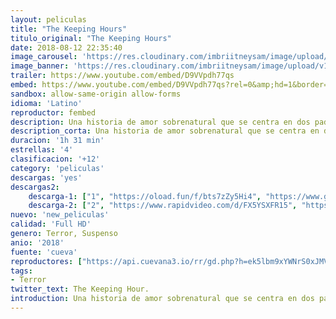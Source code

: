 ```yaml
---
layout: peliculas
title: "The Keeping Hours"
titulo_original: "The Keeping Hours"
date: 2018-08-12 22:35:40
image_carousel: 'https://res.cloudinary.com/imbriitneysam/image/upload/v1542070821/keeping-poster-min.jpg'
image_banner: 'https://res.cloudinary.com/imbriitneysam/image/upload/v1542070821/keeping-banner-min.jpg'
trailer: https://www.youtube.com/embed/D9VVpdh77qs
embed: https://www.youtube.com/embed/D9VVpdh77qs?rel=0&amp;hd=1&border=0&wmode=opaque&enablejsapi=1&modestbranding=1&controls=1&showinfo=1
sandbox: allow-same-origin allow-forms
idioma: 'Latino'
reproductor: fembed
description: Una historia de amor sobrenatural que se centra en dos padres cuya vida se desmorona después de que su hijo muere. El hombre, ahora un abogado exitoso, y la mujer, ahora casada y autora, tienen la oportunidad de reconciliarse diez años después.
description_corta: Una historia de amor sobrenatural que se centra en dos padres cuya vida se desmorona después de que su hijo muere. El hombre, ahora un abogado exitoso, y la mujer, ahora casada y autora, tienen la oportunidad de reconciliarse diez años después.
duracion: '1h 31 min'
estrellas: '4'
clasificacion: '+12'
category: 'peliculas'
descargas: 'yes'
descargas2:
    descarga-1: ["1", "https://oload.fun/f/bts7zZy5Hi4", "https://www.google.com/s2/favicons?domain=openload.co","OpenLoad","https://res.cloudinary.com/imbriitneysam/image/upload/v1541473684/mexico.png", "Latino", "Full HD"]
    descarga-2: ["2", "https://www.rapidvideo.com/d/FX5YSXFR15", "https://www.google.com/s2/favicons?domain=www.rapidvideo.com","RapidVideo","https://res.cloudinary.com/imbriitneysam/image/upload/v1541473684/mexico.png", "Latino", "Full HD"]
nuevo: 'new_peliculas'
calidad: 'Full HD'
genero: Terror, Suspenso
anio: '2018'
fuente: 'cueva'
reproductores: ["https://api.cuevana3.io/rr/gd.php?h=ek5lbm9xYWNrS0xJMVp5b21KREk0dFBLbjVkaHhkRGdrOG1jbnBpUnhhS1Z4NnFLZGR5b3hkbVFiS0psdGM3anRKdURxNWF1b3RURHZheUlpTXlTMHF5U3FadVkyUT09"]
tags:
- Terror
twitter_text: The Keeping Hour.
introduction: Una historia de amor sobrenatural que se centra en dos padres cuya vida se desmorona después de que su hijo muere. El hombre, ahora un abogado exitoso, y la mujer, ahora casada y autora, tienen la oportunidad de reconciliarse diez años después.
---
```



 







